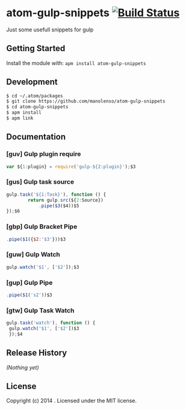 # atom-gulp-snippets [![Build Status](https://secure.travis-ci.org/manolenso/atom-gulp-snippets.png?branch=master)](http://travis-ci.org/manolenso/atom-gulp-snippets)

Just some usefull snippets for gulp

## Getting Started
Install the module with: `apm install atom-gulp-snippets`
## Development
```sh
$ cd ~/.atom/packages
$ git clone https://github.com/manolenso/atom-gulp-snippets
$ cd atom-gulp-snippets
$ apm install
$ apm link
```

## Documentation

### [guv] Gulp plugin require

```javascript
var ${1:plugin} = require('gulp-${2:plugin}');$3
```

### [gus] Gulp task source

```javascript
gulp.task('${1:Task}'), function () {
        return gulp.src(${2:Source})
            .pipe($3($4))$5
});$6
```

### [gbp] Gulp Bracket Pipe

```javascript
.pipe($1({$2:'$3'}))$3
```
### [guw] Gulp Watch

```javascript
gulp.watch('$1', ['$2']);$3
```

### [gup] Gulp Pipe

```javascript
.pipe($1('s2'))$3
```
### [gtw] Gulp Task Watch

```javascript
gulp.task('watch'), function () {
 gulp.watch('$1', ['$2'])$3
 });$4
```


## Release History
_(Nothing yet)_

## License
Copyright (c) 2014 . Licensed under the MIT license.
